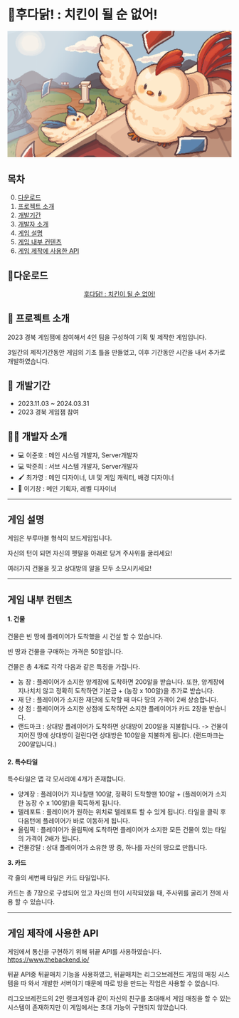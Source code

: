 # 🐓후다닭! : 치킨이 될 순 없어!
![후다닭Title](https://github.com/LKM0222/GameJam_1/blob/main/Assets/04.Image/Title/main.png?raw=true)

## 목차
0. [다운로드](#다운로드)
1. [프로젝트 소개](#-프로젝트-소개)
2. [개발기간](#-개발기간)
3. [개발자 소개](#%EF%B8%8F-개발자-소개)
4. [게임 설명](#게임-설명)
5. [게임 내부 컨텐츠](#게임-내부-컨텐츠)
6. [게임 제작에 사용한 API](#게임-제작에-사용한-api)



## 💾다운로드
 <center><a href="https://www.google.com/" target="_blank">후다닭! : 치킨이 될 순 없어!</a></center>



📜 프로젝트 소개
----
2023 경북 게임잼에 참여해서 4인 팀을 구성하여 기획 및 제작한 게임입니다.

3일간의 제작기간동안 게임의 기초 틀을 만들었고, 이후 기간동안 시간을 내서 추가로 개발하였습니다.


📆 개발기간
----
+ 2023.11.03 ~ 2024.03.31
+ 2023 경북 게임잼 참여


🙋‍♂️ 개발자 소개
---
+ 💻 이준호 : 메인 시스템 개발자, Server개발자
+ 💻 박준희 : 서브 시스템 개발자, Server개발자
+ 🖌️ 최가영 : 메인 디자이너, UI 및 게임 캐릭터, 배경 디자이너
+ 📒 이기창 : 메인 기획자, 레벨 디자이너

----
## 게임 설명

게임은 부루마블 형식의 보드게임입니다.

자신의 턴이 되면 자신의 펫말을 아래로 당겨 주사위를 굴리세요!

여러가지 건물을 짓고 상대방의 알을 모두 소모시키세요!

----
## 게임 내부 컨텐츠
#### **1. 건물**

건물은 빈 땅에 플레이어가 도착했을 시 건설 할 수 있습니다.

빈 땅과 건물을 구매하는 가격은 50알입니다.

건물은 총 4개로 각각 다음과 같은 특징을 가집니다.
+ 농    장 : 플레이어가 소지한 양계장에 도착하면 200알을 받습니다. 또한, 양계장에 지나치치 않고 정확히 도착하면 기본금 + (농장 x 100알)을 추가로 받습니다.
+ 재    단 : 플레이어가 소지한 재단에 도착할 때 마다 땅의 가격이 2배 상승합니다.
+ 상    점 : 플레이어가 소지한 상점에 도착하면 소지한 플레이어가 카드 2장을 받습니다.
+ 랜드마크 : 상대방 플레이어가 도착하면 상대방이 200알을 지불합니다.
-> 건물이 지어진 땅에 상대방이 걸린다면 상대방은 100알을 지불하게 됩니다. (랜드마크는 200알입니다.)

#### **2. 특수타일**

특수타일은 맵 각 모서리에 4개가 존재합니다.
+ 양계장 : 플레이어가 지나칠땐 100알, 정확히 도착할땐 100알 + (플레이어가 소지한 농장 수 x 100알)을 획득하게 됩니다.
+ 텔레포트 : 플레이어가 원하는 위치로 텔레포트 할 수 있게 됩니다. 타일을 클릭 후 다음턴에 플레이어가 바로 이동하게 됩니다.
+ 올림픽 : 플레이어가 올림픽에 도착하면 플레이어가 소지한 모든 건물이 있는 타일의 가격이 2배가 됩니다.
+ 건물강탈 : 상대 플레이어가 소유한 땅 중, 하나를 자신의 땅으로 만듭니다.

**3. 카드**

각 줄의 세번째 타일은 카드 타일입니다.

카드는 총 7장으로 구성되어 있고 자신의 턴이 시작되었을 때, 주사위를 굴리기 전에 사용 할 수 있습니다.


----
## 게임 제작에 사용한 API
게임에서 통신을 구현하기 위해 뒤끝 API를 사용하였습니다. <https://www.thebackend.io/>

뒤끝 API중 뒤끝매치 기능을 사용하였고, 뒤끝매치는 리그오브레전드 게임의 매칭 시스템을 따 와서 개발한 서버이기 때문에 따로 방을 만드는 작업은 사용할 수 없습니다.

리그오브레전드의 2인 랭크게임과 같이 자신의 친구를 초대해서 게임 매칭을 할 수 있는 시스템이 존재하지만 이 게임에서는 초대 기능이 구현되지 않았습니다.

<!--
제목 : # 제목 (#의 갯수만큼 크기가 작아진다 1~6개의 #을 쓸 수 있다.)
      # 제목 1
      ## 제목 2
      ### 제목 3
      #### 제목 4
      ##### 제목 5
      ###### 제목 6
이미지를 추가할때 : ![이미지 이름](이미지 링크)
줄바꿈 : 엔터두번
글 강조 (Bold) : **강조할 텍스트**
구분선 : ---(3개이상)
불릿 : 문단 맨 앞에 까만 점을 불릿이라고 한다.
        + 를 쓰거나
        - 를 써도 되고
        * 를 써도된다.
          * tap을 하면 들여쓰기로 빈 불릿이 생성된다.
인용문 : > 인용할 말
하이퍼 링크 : <링크 주소> <>로 묶으면 하이퍼링크


-->
